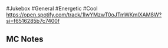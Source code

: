 #Jukebox #General #Energetic #Cool
https://open.spotify.com/track/1IwYMzwT0oJTmWKmIXAM8W?si=f6516285b7c7400f
## MC Notes
